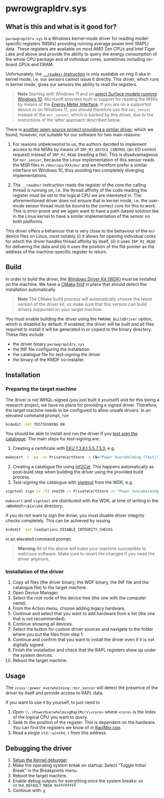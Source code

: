 # pwrowgrapldrv.sys
## What is this and what is it good for?
`pwrowgrapldrv.sys` is a Windows kernel-mode driver for reading model-specific registers (MSRs) providing running average power limit (RAPL) data. These registers are available on most AMD Zen CPUs and Intel Tiger Lake and above and provide the ability to query the energy consumption of the whole CPU package and of individual cores, sometimes including on-board GPUs and DRAM.

Unfortunately, the [`__readmsr` instruction](https://learn.microsoft.com/en-us/cpp/intrinsics/readmsr) is only available on ring 0 aka in kernel mode, i.e. our sensors cannot issue it directly. This driver, which runs in kernel mode, gives our sensors the ability to read the registers.

> **Note**
> Starting with Windows 11 and on [select Surface models running Windows 10](https://fosdem.org/2023/schedule/event/energy_power_profiling_firefox/attachments/slides/5537/export/events/attachments/energy_power_profiling_firefox/slides/5537/FOSDEM_2023_Power_profiling_with_the_Firefox_Profiler.pdf), Microsoft provides built-in support for reading the MSRs by means of the [Energy Meter Interface](https://learn.microsoft.com/en-us/windows-hardware/drivers/powermeter/energy-meter-interface). If you are on a supported device or on Windows 11, you should therefore use the `emi_sensor` instead of the `msr_sensor`, which is backed by this driver, due to the restrictions of the latter approach described below.

There is [another open-source project providing a similar driver](https://github.com/hubblo-org/windows-rapl-driver), which we found, however, not suitable for our software for two main reasons:

1. For reasons unbeknwonst to us, the authors decided to implement access to the MSRs by means of `IRP_MJ_DEVICE_CONTROL` (an I/O control request) instead of `IRP_MJ_READ` (reading a file). This is disadvantageous for `msr_sensor`, because the Linux implementation of this sensor reads the MSR files in `/dev/cpu/XXX/msr` and we therefore prefer a similar interface on Windows 10, thus avoiding two completely diverging implementations.

2. The `__readmsr` instruction reads the register of the core the calling thread is running on, i.e. the thread affinity of the code reading the register must be set to the logical CPU we are interested in. The aforementioned driver does not ensure that in kernel mode, i.e. the user-mode sensor thread must be bound to the correct core for this to work. This is error-prone and we again want to have a path-based solution like in the Linux kernel to have a similar implementation of the sensor on both platforms.

This driver offers a behaviour that is very close to the behaviour of the `msr` device files on Linux, most notably (i) it allows for opening individual cores for which the driver handles thread affinity by itself, (ii) it uses `IRP_MJ_READ` for delivering the data and (iii) it uses the position of the file pointer as the address of the machine-specific register to return.

## Build
In order to build the driver, the [Windows Driver Kit (WDK)](https://learn.microsoft.com/en-us/windows-hardware/drivers/download-the-wdk) must be installed on the machine. We have a [CMake find](https://github.com/SergiusTheBest/FindWDK) in place that should detect the installation automatically.

> **Note**
> The CMake build process will automatically choose the latest version of the driver kit, so make sure that this version can build drivers supported on your target machine.

You must enable building the driver using the `PWROWG_BuildDriver` option, which is disabled by default. If enabled, the driver will be built and all files required to install it will be generated in or copied to the binary directory. These files include
* the driver binary `pwrowgrapldrv.sys`
* the INF file configuring the installation
* the catalogue file for test-signing the driver
* the binary of the KMDF co-installer.

## Installation
### Preparing the target machine
The driver is not WHQL-signed (you just built it yourself) and for this being a research project, we have no plans for providing a signed driver. Therefore, the target machine needs to be configured to allow unsafe drivers. In an elevated command prompt, run
```cmd
bcdedit -set TESTSIGNING ON
```

You should be able to install and run the driver if you [test sign the catalogue](https://learn.microsoft.com/en-us/windows-hardware/drivers/install/introduction-to-test-signing). The main steps for test-signing are:

1. Creating a certificate with [EKU 1.3.6.1.5.5.7.3.3](https://oidref.com/1.3.6.1.5.5.7.3.3), e.g.
```cmd
makecert -r -pe -ss PrivateCertStore -n CN="Power Overwhelming (Test)" -eku 1.3.6.1.5.5.7.3.3 pwrowgrapldrv.cer
```
2. Creating a catalogue file using [Inf2Cat](https://learn.microsoft.com/en-us/windows-hardware/drivers/devtest/inf2cat). This happens automatically as post-build step when building the driver using the provided build process.
3. Test-signing the catalogue with [signtool](https://learn.microsoft.com/en-us/windows-hardware/drivers/install/test-signing-a-driver-package-s-catalog-file) from the WDK, e.g.
```cmd
signtool sign /v /fd sha256 /s PrivateCertStore /n "Power Overwhelming (Test)" /t http://timestamp.digicert.com pwrowgrapldrv.cat
```

`makecert` and `signtool` are distributed with the WDK, at time of writing in the `<WDKROOT>\bin\x64` directory.

If you do not want to sign the driver, you must disable driver integrity checks completely. This can be achieved by issuing
```cmd
bcdedit -set loadoptions DISABLE_INTEGRITY_CHECKS
```
in an elevated command prompt.

> **Warning**
> All of the above will make your machine susceptible to malicious software. Make sure to revert the changes if you need the driver anymore.

### Installation of the driver
1. Copy all files (the driver binary, the WDF binary, the INF file and the catalogue file) to the target machine.
2. Open Device Manager.
3. Select the root node of the device tree (the one with the computer name).
4. From the Action menu, choose adding legacy hardware.
5. Continue and select that you want to add hardware from a list (the one that is not recommended).
6. Continue showing all devices.
7. Select the button for custom driver sources and navigate to the folder where you put the files from step 1.
8. Continue and confirm that you want to install the driver even if it is not digitally signed.
9. Finish the installation and check that the RAPL registers show up under the system devices.
10. Reboot the target machine.

## Usage
The `visus::power_overwhelming::msr_sensor` will detect the presence of the driver by itself and provide access to RAPL data.

If you want to use it by yourself, to just need to
1. Open `\\.\PowerOverwhelmingRaplMsrs\<core>` where `<core>` is the index of the logical CPU you want to query.
2. Seek to the position of the register. This is dependent on the hardware. You can find the registers we know of in [RaplMsr.cpp](RaplMsr.cpp).
3. Read a single `std::uint64_t` from this address.

## Debugging the driver
1. [Setup the Kernel debugger](https://learn.microsoft.com/en-us/windows-hardware/drivers/debugger/debug-universal-drivers---step-by-step-lab--echo-kernel-mode-)
2. Make the operating system break on startup: Select "Toggle Initial Break" in the Breakpoints menu.
3. Reboot the target machine.
4. Enable debug outputs for everything once the system breaks: `ed nt!Kd_DEFAULT_MASK 0xFFFFFFFF`
4. Continue with: `g`
